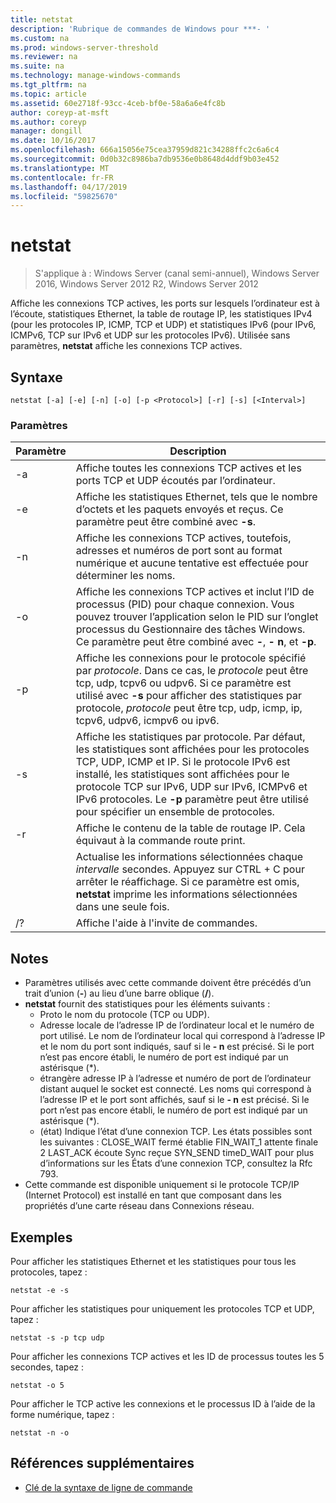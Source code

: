 ```yaml
---
title: netstat
description: 'Rubrique de commandes de Windows pour ***- '
ms.custom: na
ms.prod: windows-server-threshold
ms.reviewer: na
ms.suite: na
ms.technology: manage-windows-commands
ms.tgt_pltfrm: na
ms.topic: article
ms.assetid: 60e2718f-93cc-4ceb-bf0e-58a6a6e4fc8b
author: coreyp-at-msft
ms.author: coreyp
manager: dongill
ms.date: 10/16/2017
ms.openlocfilehash: 666a15056e75cea37959d821c34288ffc2c6a6c4
ms.sourcegitcommit: 0d0b32c8986ba7db9536e0b8648d4ddf9b03e452
ms.translationtype: MT
ms.contentlocale: fr-FR
ms.lasthandoff: 04/17/2019
ms.locfileid: "59825670"
---
```

# <a name="netstat"></a>netstat

>S'applique à : Windows Server (canal semi-annuel), Windows Server 2016, Windows Server 2012 R2, Windows Server 2012

Affiche les connexions TCP actives, les ports sur lesquels l’ordinateur est à l’écoute, statistiques Ethernet, la table de routage IP, les statistiques IPv4 (pour les protocoles IP, ICMP, TCP et UDP) et statistiques IPv6 (pour IPv6, ICMPv6, TCP sur IPv6 et UDP sur les protocoles IPv6). Utilisée sans paramètres, **netstat** affiche les connexions TCP actives. 

## <a name="syntax"></a>Syntaxe
```
netstat [-a] [-e] [-n] [-o] [-p <Protocol>] [-r] [-s] [<Interval>]
```

### <a name="parameters"></a>Paramètres
|Paramètre|Description|
|-------|--------|
|-a|Affiche toutes les connexions TCP actives et les ports TCP et UDP écoutés par l’ordinateur.|
|-e|Affiche les statistiques Ethernet, tels que le nombre d’octets et les paquets envoyés et reçus. Ce paramètre peut être combiné avec **-s**.|
|-n|Affiche les connexions TCP actives, toutefois, adresses et numéros de port sont au format numérique et aucune tentative est effectuée pour déterminer les noms.|
|-o|Affiche les connexions TCP actives et inclut l’ID de processus (PID) pour chaque connexion. Vous pouvez trouver l’application selon le PID sur l’onglet processus du Gestionnaire des tâches Windows. Ce paramètre peut être combiné avec **-**, **- n**, et **-p**.|
|-p <Protocol>|Affiche les connexions pour le protocole spécifié par *protocole*. Dans ce cas, le *protocole* peut être tcp, udp, tcpv6 ou udpv6. Si ce paramètre est utilisé avec **-s** pour afficher des statistiques par protocole, *protocole* peut être tcp, udp, icmp, ip, tcpv6, udpv6, icmpv6 ou ipv6.|
|-s|Affiche les statistiques par protocole. Par défaut, les statistiques sont affichées pour les protocoles TCP, UDP, ICMP et IP. Si le protocole IPv6 est installé, les statistiques sont affichées pour le protocole TCP sur IPv6, UDP sur IPv6, ICMPv6 et IPv6 protocoles. Le **-p** paramètre peut être utilisé pour spécifier un ensemble de protocoles.|
|-r|Affiche le contenu de la table de routage IP. Cela équivaut à la commande route print.|
|<Interval>|Actualise les informations sélectionnées chaque *intervalle* secondes. Appuyez sur CTRL + C pour arrêter le réaffichage. Si ce paramètre est omis, **netstat** imprime les informations sélectionnées dans une seule fois.|
|/?|Affiche l'aide à l'invite de commandes.|

## <a name="remarks"></a>Notes
-   Paramètres utilisés avec cette commande doivent être précédés d’un trait d’union (**-**) au lieu d’une barre oblique (**/**).
-   **netstat** fournit des statistiques pour les éléments suivants :
    -   Proto le nom du protocole (TCP ou UDP).
    -   Adresse locale de l’adresse IP de l’ordinateur local et le numéro de port utilisé. Le nom de l’ordinateur local qui correspond à l’adresse IP et le nom du port sont indiqués, sauf si le **- n** est précisé. Si le port n’est pas encore établi, le numéro de port est indiqué par un astérisque (*).
    -   étrangère adresse IP à l’adresse et numéro de port de l’ordinateur distant auquel le socket est connecté. Les noms qui correspond à l’adresse IP et le port sont affichés, sauf si le **- n** est précisé. Si le port n’est pas encore établi, le numéro de port est indiqué par un astérisque (*).
    -   (état) Indique l’état d’une connexion TCP. Les états possibles sont les suivantes : CLOSE_WAIT fermé établie FIN_WAIT_1 attente finale 2 LAST_ACK écoute Sync reçue SYN_SEND timeD_WAIT pour plus d’informations sur les États d’une connexion TCP, consultez la Rfc 793.
-   Cette commande est disponible uniquement si le protocole TCP/IP (Internet Protocol) est installé en tant que composant dans les propriétés d’une carte réseau dans Connexions réseau.

## <a name="BKMK_Examples"></a>Exemples
Pour afficher les statistiques Ethernet et les statistiques pour tous les protocoles, tapez :
```
netstat -e -s
```
Pour afficher les statistiques pour uniquement les protocoles TCP et UDP, tapez :
```
netstat -s -p tcp udp
```
Pour afficher les connexions TCP actives et les ID de processus toutes les 5 secondes, tapez :
```
netstat -o 5
```
Pour afficher le TCP active les connexions et le processus ID à l’aide de la forme numérique, tapez :
```
netstat -n -o
```

## <a name="additional-references"></a>Références supplémentaires
-   [Clé de la syntaxe de ligne de commande](command-line-syntax-key.md)
